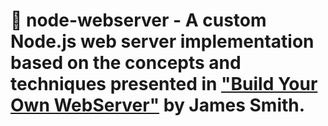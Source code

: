 
# 🧱 node-webserver - A custom Node.js web server implementation based on the concepts and techniques presented in ["Build Your Own WebServer"](https://build-your-own.org/webserver/) by James Smith.
